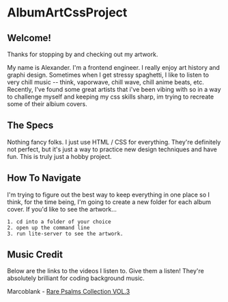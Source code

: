 # AlbumArtCssProject

## Welcome!

Thanks for stopping by and checking out my artwork.

My name is Alexander. I'm a frontend engineer. I really enjoy art history and graphi design. Sometimes when I get stressy spaghetti, I like to listen to very chill music -- think, vaporwave, chill wave, chill anime beats, etc. Recently, I've found some great artists that i've been vibing with so in a way to challenge myself and keeping my css skills sharp, im trying to recreate some of their albium covers.

## The Specs

Nothing fancy folks. I just use HTML / CSS for everything. They're definitely not perfect, but it's just a way to practice new design techniques and have fun. This is truly just a hobby project.

## How To Navigate

I'm trying to figure out the best way to keep everything in one place so I think, for the time being, I'm going to create a new folder for each album cover. If you'd like to see the artwork...

    1. cd into a folder of your choice
    2. open up the command line
    3. run lite-server to see the artwork.

## Music Credit

Below are the links to the videos I listen to. Give them a listen! They're absolutely brilliant for coding background music.

Marcoblank - [Rare Psalms Collection VOL.3](https://www.youtube.com/watch?v=y9CabgJC3oQ&t=1536s&ab_channel=Macroblank)
